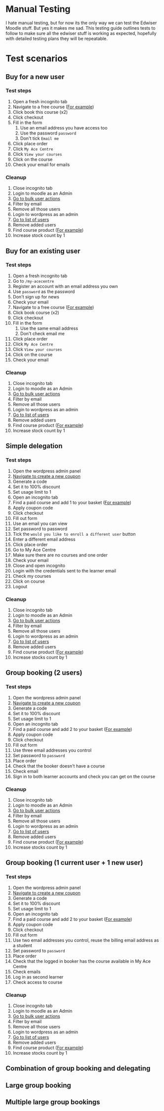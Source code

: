 # Manual Testing

I hate manual testing, but for now its the only way we can test the Edwiser Moodle stuff. But yes it makes me sad. This testing guide outlines tests to follow to make sure all the edwiser stuff is working as expected, hopefully with detailed testing plans they will be repeatable.

# Test scenarios

## Buy for a new user

### Test steps

1. Open a fresh incognito tab
2. Navigate to a free course ([For example](https://netlify.acecentre.org.uk/learning/becoming-a-communication-partner-i-11th-jan-2022]))
3. Click book this course (x2)
4. Click checkout
5. Fill in the form
   1. Use an email address you have access too
   2. Use the password `password`
   3. Don't tick `Email me`
6. Click place order
7. Click `My Ace Centre`
8. Click `View your courses`
9. Click on the course
10. Check your email for emails

### Cleanup

1. Close incognito tab
2. Login to moodle as an Admin
3. [Go to bulk user actions](https://learning.acecentre.org.uk/admin/user/user_bulk.php)
4. Filter by email
5. Remove all those users
6. Login to wordpress as an admin
7. [Go to list of users](https://acecentre.org.uk/wp-admin/users.php?orderby=registered&order=desc)
8. Remove added users
9. Find course product ([For example](https://acecentre.org.uk/wp-admin/post.php?post=29420&action=edit))
10. Increase stock count by 1

## Buy for an existing user

### Test steps

1. Open a fresh incognito tab
2. Go to `/my-acecentre`
3. Register an account with an email address you own
4. Use `password` as the password
5. Don't sign up for news
6. Check your email
7. Navigate to a free course ([For example](https://netlify.acecentre.org.uk/learning/becoming-a-communication-partner-i-11th-jan-2022]))
8. Click book course (x2)
9. Click checkout
10. Fill in the form
    1. Use the same email address
    2. Don't check email me
11. Click place order
12. Click `My Ace Centre`
13. Click `View your courses`
14. Click on the course
15. Check your email

### Cleanup

1. Close incognito tab
2. Login to moodle as an Admin
3. [Go to bulk user actions](https://learning.acecentre.org.uk/admin/user/user_bulk.php)
4. Filter by email
5. Remove all those users
6. Login to wordpress as an admin
7. [Go to list of users](https://acecentre.org.uk/wp-admin/users.php?orderby=registered&order=desc)
8. Remove added users
9. Find course product ([For example](https://acecentre.org.uk/wp-admin/post.php?post=29420&action=edit))
10. Increase stock count by 1

## Simple delegation

### Test steps

1. Open the wordpress admin panel
2. [Navigate to create a new coupon](https://acecentre.org.uk/wp-admin/post-new.php?post_type=shop_coupon)
3. Generate a code
4. Set it to 100% discount
5. Set usage limit to 1
6. Open an incognito tab
7. Find a paid course and add 1 to your basket ([For example](https://netlify.acecentre.org.uk/learning/splash-training-i))
8. Apply coupon code
9. Click checkout
10. Fill out form
11. Use an email you can view
12. Set password to password
13. Tick the `would you like to enroll a different user` button
14. Enter a different email address
15. Click place order
16. Go to My Ace Centre
17. Make sure there are no courses and one order
18. Check your email
19. Close and open incognito
20. Login with the credentials sent to the learner email
21. Check my courses
22. Click on course
23. Logout

### Cleanup

1. Close incognito tab
2. Login to moodle as an Admin
3. [Go to bulk user actions](https://learning.acecentre.org.uk/admin/user/user_bulk.php)
4. Filter by email
5. Remove all those users
6. Login to wordpress as an admin
7. [Go to list of users](https://acecentre.org.uk/wp-admin/users.php?orderby=registered&order=desc)
8. Remove added users
9. Find course product ([For example](https://acecentre.org.uk/wp-admin/post.php?post=25939&action=edit))
10. Increase stocks count by 1

## Group booking (2 users)

### Test steps

1. Open the wordpress admin panel
2. [Navigate to create a new coupon](https://acecentre.org.uk/wp-admin/post-new.php?post_type=shop_coupon)
3. Generate a code
4. Set it to 100% discount
5. Set usage limit to 1
6. Open an incognito tab
7. Find a paid course and add 2 to your basket ([For example](https://netlify.acecentre.org.uk/learning/splash-training-i))
8. Apply coupon code
9. Click checkout
10. Fill out form
11. Use three email addresses you control
12. Set password to `password`
13. Place order
14. Check that the booker doesn't have a course
15. Check email
16. Sign in to both learner accounts and check you can get on the course

### Cleanup

1. Close incognito tab
2. Login to moodle as an Admin
3. [Go to bulk user actions](https://learning.acecentre.org.uk/admin/user/user_bulk.php)
4. Filter by email
5. Remove all those users
6. Login to wordpress as an admin
7. [Go to list of users](https://acecentre.org.uk/wp-admin/users.php?orderby=registered&order=desc)
8. Remove added users
9. Find course product ([For example](https://acecentre.org.uk/wp-admin/post.php?post=25939&action=edit))
10. Increase stocks count by 1

## Group booking (1 current user + 1 new user)

### Test steps

1. Open the wordpress admin panel
2. [Navigate to create a new coupon](https://acecentre.org.uk/wp-admin/post-new.php?post_type=shop_coupon)
3. Generate a code
4. Set it to 100% discount
5. Set usage limit to 1
6. Open an incognito tab
7. Find a paid course and add 2 to your basket ([For example](https://netlify.acecentre.org.uk/learning/splash-training-i))
8. Apply coupon code
9. Click checkout
10. Fill out form
11. Use two email addresses you control, reuse the billing email address as a student
12. Set password to `password`
13. Place order
14. Check that the logged in booker has the course available in My Ace Centre
15. Check emails
16. Log in as second learner
17. Check access to course

### Cleanup

1. Close incognito tab
2. Login to moodle as an Admin
3. [Go to bulk user actions](https://learning.acecentre.org.uk/admin/user/user_bulk.php)
4. Filter by email
5. Remove all those users
6. Login to wordpress as an admin
7. [Go to list of users](https://acecentre.org.uk/wp-admin/users.php?orderby=registered&order=desc)
8. Remove added users
9. Find course product ([For example](https://acecentre.org.uk/wp-admin/post.php?post=25939&action=edit))
10. Increase stocks count by 1

## Combination of group booking and delegating

## Large group booking

## Multiple large group bookings
